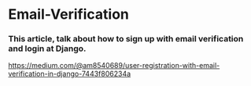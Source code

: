 # Email-Verification

### This article, talk about how to sign up with email verification and login at Django.
https://medium.com/@am8540689/user-registration-with-email-verification-in-django-7443f806234a
